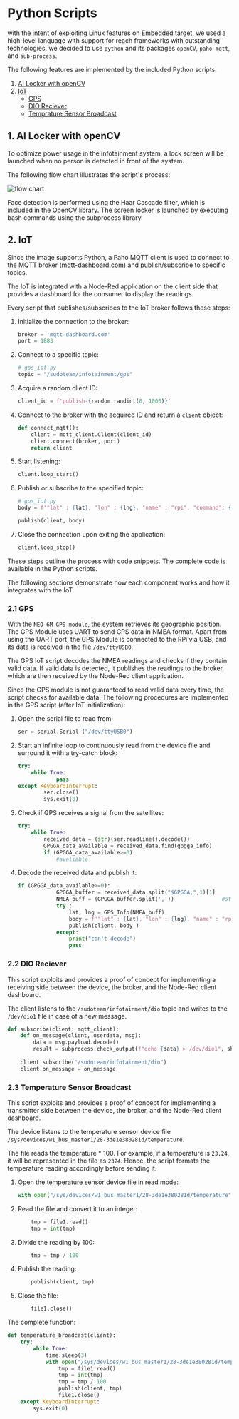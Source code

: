 # Python Scripts

with the intent of exploiting Linux features on Embedded target, we used a high-level language with support for reach frameworks with outstanding technologies, we decided to use `python` and its packages `openCV`, `paho-mqtt`, and `sub-process`. 

The following features are implemented by the included Python scripts:

1. [AI Locker with openCV](#1-ai-locker-with-opencv)
2. [IoT](#2-iot)
    * [GPS](#21-gps)
    * [DIO Reciever](#22-dio-reciever)
    * [Temprature Sensor Broadcast](#23-temperature-sensor-broadcast)
    

## 1. AI Locker with openCV
To optimize power usage in the infotainment system, a lock screen will be launched when no person is detected in front of the system.

The following flow chart illustrates the script's process:


![flow chart](https://i.ibb.co/N9Y1dYw/flochart1.png)

Face detection is performed using the Haar Cascade filter, which is included in the OpenCV library. The screen locker is launched by executing bash commands using the subprocess library.

## 2. IoT

Since the image supports Python, a Paho MQTT client is used to connect to the MQTT broker ([mqtt-dashboard.com](https://mqtt-dashboard.com)) and publish/subscribe to specific topics.

The IoT is integrated with a Node-Red application on the client side that provides a dashboard for the consumer to display the readings.

Every script that publishes/subscribes to the IoT broker follows these steps:

1. Initialize the connection to the broker:
    ```python
    broker = 'mqtt-dashboard.com'
    port = 1883
    ```

2. Connect to a specific topic:
    ```python
    # gps_iot.py
    topic = "/sudoteam/infotainment/gps"
    ```

3. Acquire a random client ID:
    ```python
    client_id = f'publish-{random.randint(0, 1000)}'
    ```

4. Connect to the broker with the acquired ID and return a `client` object:
    ```python
    def connect_mqtt():
        client = mqtt_client.Client(client_id)
        client.connect(broker, port)
        return client
    ```

5. Start listening:
    ```python
    client.loop_start()
    ```

6. Publish or subscribe to the specified topic:
    ```python
    # gps_iot.py
    body = f'"lat" : {lat}, "lon" : {lng}, "name" : "rpi", "command": {{"panit" : true, "zoom" : 18}}'

    publish(client, body)
    ```

7. Close the connection upon exiting the application:
    ```python
    client.loop_stop()
    ```

These steps outline the process with code snippets. The complete code is available in the Python scripts.

The following sections demonstrate how each component works and how it integrates with the IoT.

### 2.1 GPS

With the `NEO-6M GPS module`, the system retrieves its geographic position. The GPS Module uses UART to send GPS data in NMEA format. Apart from using the UART port, the GPS Module is connected to the RPi via USB, and its data is received in the file `/dev/ttyUSB0`.

The GPS IoT script decodes the NMEA readings and checks if they contain valid data. If valid data is detected, it publishes the readings to the broker, which are then received by the Node-Red client application.

Since the GPS module is not guaranteed to read valid data every time, the script checks for available data. The following procedures are implemented in the GPS script (after IoT initialization):

1. Open the serial file to read from:
    ```python
    ser = serial.Serial ("/dev/ttyUSB0")  
    ```
2. Start an infinite loop to continuously read from the device file and surround it with a try-catch block:
    ```python
    try:
        while True:
                pass
    except KeyboardInterrupt:
            ser.close()     
            sys.exit(0)
    ```
3. Check if GPS receives a signal from the satellites:
    ```python
    try:
        while True:
            received_data = (str)(ser.readline().decode())   
            GPGGA_data_available = received_data.find(gpgga_info)        
            if (GPGGA_data_available>=0):
                #avaliable
    ```

4. Decode the received data and publish it:
    ```python
    if (GPGGA_data_available>=0):
                GPGGA_buffer = received_data.split("$GPGGA,",1)[1]  
                NMEA_buff = (GPGGA_buffer.split(','))               #store comma separated data in buffer
                try :
                    lat, lng = GPS_Info(NMEA_buff)                                         
                    body = f'"lat" : {lat}, "lon" : {lng}, "name" : "rpi", "command":' +  '{ "panit" : true, "zoom" : 18 } '
                    publish(client, body )             
                except:
                    print("can't decode")
                    pass
    ```

### 2.2 DIO Reciever

This script exploits and provides a proof of concept for implementing a receiving side between the device, the broker, and the Node-Red client dashboard.

The client listens to the `/sudoteam/infotainment/dio` topic and writes to the `/dev/dio1` file in case of a new message.



```python
def subscribe(client: mqtt_client):
    def on_message(client, userdata, msg):
        data = msg.payload.decode()
        result = subprocess.check_output(f"echo {data} > /dev/dio1", shell=True, executable="/bin/bash", stderr=subprocess.STDOUT)
        
    client.subscribe("/sudoteam/infotainment/dio")
    client.on_message = on_message
```

### 2.3 Temperature Sensor Broadcast

This script exploits and provides a proof of concept for implementing a transmitter side between the device, the broker, and the Node-Red client dashboard.

The device listens to the temperature sensor device file `/sys/devices/w1_bus_master1/28-3de1e380281d/temperature`.

The file reads the temperature * 100. For example, if a temperature is `23.24`, it will be represented in the file as `2324`. Hence, the script formats the temperature reading accordingly before sending it.

1. Open the temperature sensor device file in read mode:
    ```python
    with open("/sys/devices/w1_bus_master1/28-3de1e380281d/temperature", "r") as file1:
    ```

2. Read the file and convert it to an integer:
    ```python
        tmp = file1.read()
        tmp = int(tmp)
    ```
3. Divide the reading by 100:
    ```python
        tmp = tmp / 100
    ```
4. Publish the reading:
    ```python
        publish(client, tmp)
    ```
5. Close the file:
    ```python
        file1.close() 
    ```

The complete function:
```python
def temperature_broadcast(client):
    try:
        while True:
            time.sleep(3)
            with open("/sys/devices/w1_bus_master1/28-3de1e380281d/temperature", "r") as file1:
                tmp = file1.read()
                tmp = int(tmp)
                tmp = tmp / 100
                publish(client, tmp)
                file1.close()  
    except KeyboardInterrupt:
        sys.exit(0)

```